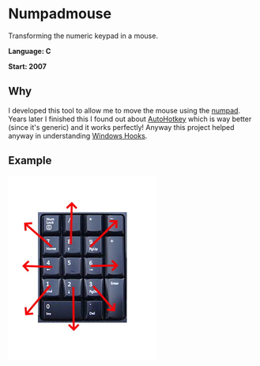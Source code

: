 # Numpadmouse
Transforming the numeric keypad in a mouse.

**Language: C**

**Start: 2007**

## Why
I developed this tool to allow me to move the mouse using the [numpad](https://en.wikipedia.org/wiki/Numeric_keypad). Years later I finished this I found out about [AutoHotkey](https://www.autohotkey.com/) which is way better (since it's generic) and it works perfectly! Anyway this project helped anyway in understanding [Windows Hooks](https://docs.microsoft.com/en-us/windows/win32/winmsg/hooks).

## Example

![Numpad](/images/numpad.jpg)

